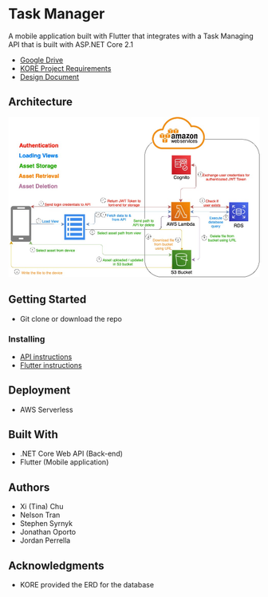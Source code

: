 # Task Manager

A mobile application built with Flutter that integrates with a Task Managing API that is built with ASP.NET Core 2.1

* [Google Drive](https://drive.google.com/open?id=152iXPBzXkmBrEiGeA1CxkhKxQQXTxXR6)
* [KORE Project Requirements](https://drive.google.com/drive/folders/152iXPBzXkmBrEiGeA1CxkhKxQQXTxXR6)
* [Design Document](https://docs.google.com/document/d/1OOhsAdpf2sLjm5drSU1pfyU3SWm1O0hKQgxbko0kGcc/edit#)

## Architecture

![](project-files/architecture-diagram.jpg)

## Getting Started
* Git clone or download the repo

### Installing
* [API instructions](https://github.com/nelsontrangithub/task-manager-kore/tree/master/kore_api)
* [Flutter instructions](https://github.com/nelsontrangithub/task-manager-kore/tree/master/kore_app)

## Deployment
* AWS Serverless

## Built With
* .NET Core Web API (Back-end)
* Flutter (Mobile application)

## Authors
* Xi (Tina) Chu
* Nelson Tran
* Stephen Syrnyk
* Jonathan Oporto
* Jordan Perrella

## Acknowledgments
* KORE provided the ERD for the database
